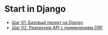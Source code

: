 # Start in Django

* [Шаг 01. Базовый проект на Django](https://youtu.be/Z5SQf0jVnGU)
* [Шаг 02. Реализуем API с применением DRF](https://youtu.be/5qym8TMgHR0)
